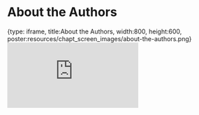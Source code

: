 # About the Authors
 
{type: iframe, title:About the Authors, width:800, height:600, poster:resources/chapt_screen_images/about-the-authors.png}
![](https://hutchdatascience.org/S1_Intro_to_Git_GitHub/no_toc/about-the-authors.html)
 

 
